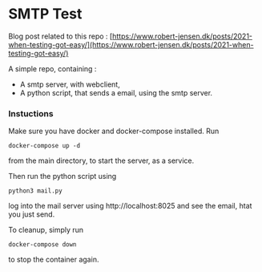 # SMTP Test

Blog post related to this repo : [https://www.robert-jensen.dk/posts/2021-when-testing-got-easy/](https://www.robert-jensen.dk/posts/2021-when-testing-got-easy/)

A simple repo, containing :

- A smtp server, with webclient, 
- A python script, that sends a email, using the smtp server.

### Instuctions

Make sure you have docker and docker-compose installed.
Run 
```
docker-compose up -d
```
from the main directory, to start the server, as a service.

Then run the python script using 
```
python3 mail.py
```

log into the mail server using http://localhost:8025 and see the email, htat you just send.

To cleanup, simply run 
```
docker-compose down
```
to stop the container again.

